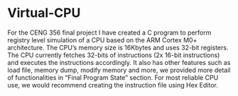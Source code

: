 # Virtual-CPU

For the CENG 356 final project I have created a C program to perform registry level simulation of a CPU based on the ARM Cortex M0+ architecture. The CPU’s memory size is 16Kbytes and uses 32-bit registers. The CPU currently fetches 32-bits of instructions (2x 16-bit instructions) and executes the instructions accordingly. It also has other features such as load file, memory dump, modify memory and more, we provided more detail of functionalities in “Final Program State” section. For most reliable CPU use, we would recommend creating the instruction file using Hex Editor. 
